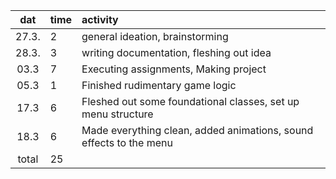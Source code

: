 | dat | time | activity  |
| :----:|:-----| :-----|
| 27.3. | 2    | general ideation, brainstorming |
| 28.3. | 3    | writing documentation, fleshing out idea|
| 03.3 | 7 | Executing assignments, Making project |
|05.3| 1 | Finished rudimentary game logic|
|17.3| 6 | Fleshed out some foundational classes, set up menu structure |
|18.3| 6 | Made everything clean, added animations, sound effects to the menu |
|total|25||
